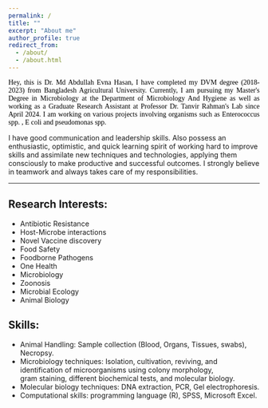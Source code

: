 ```yaml
---
permalink: /
title: ""
excerpt: "About me"
author_profile: true
redirect_from:
  - /about/
  - /about.html
---
```


<p style="text-align:justify; color:black; font-family:Georgia">
  Hey, this is Dr. Md Abdullah Evna Hasan, I have completed my DVM degree (2018-2023) from Bangladesh Agricultural University. Currently, I am pursuing my Master's Degree in Microbiology at the Department of Microbiology And Hygiene as well as working as a Graduate Research Assistant at Professor Dr. Tanvir Rahman's Lab since April 2024. I am working on various projects involving organisms such as Enterococcus spp. , E coli and pseudomonas spp. 
<br>
  
  I have good communication and leadership skills. Also possess an enthusiastic, optimistic, and quick learning spirit of working hard to improve skills and assimilate new techniques and technologies, applying them consciously to make productive and successful outcomes. I strongly believe in teamwork and always takes care of my responsibilities. 
<br>
</p>

---
## Research Interests:
- Antibiotic Resistance
- Host-Microbe interactions
- Novel Vaccine discovery
- Food Safety
- Foodborne Pathogens
- One Health
- Microbiology
- Zoonosis
- Microbial Ecology
- Animal Biology

## Skills:
- Animal Handling: Sample collection (Blood, Organs, Tissues, swabs), Necropsy.
- Microbiology techniques: Isolation, cultivation, reviving, and identification of microorganisms using colony morphology,   
  gram staining, different biochemical tests, and molecular biology.
- Molecular biology techniques: DNA extraction, PCR, Gel electrophoresis.
- Computational skills: programming language (R), SPSS, Microsoft Excel.

